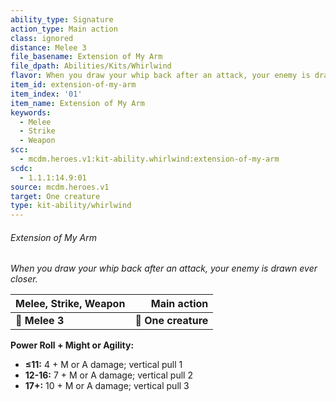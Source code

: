 ```yaml
---
ability_type: Signature
action_type: Main action
class: ignored
distance: Melee 3
file_basename: Extension of My Arm
file_dpath: Abilities/Kits/Whirlwind
flavor: When you draw your whip back after an attack, your enemy is drawn ever closer.
item_id: extension-of-my-arm
item_index: '01'
item_name: Extension of My Arm
keywords:
  - Melee
  - Strike
  - Weapon
scc:
  - mcdm.heroes.v1:kit-ability.whirlwind:extension-of-my-arm
scdc:
  - 1.1.1:14.9:01
source: mcdm.heroes.v1
target: One creature
type: kit-ability/whirlwind
---
```


###### Extension of My Arm

*When you draw your whip back after an attack, your enemy is drawn ever closer.*

| **Melee, Strike, Weapon** |     **Main action** |
| ------------------------- | ------------------: |
| **📏 Melee 3**            | **🎯 One creature** |

**Power Roll + Might or Agility:**

- **≤11:** 4 + M or A damage; vertical pull 1
- **12-16:** 7 + M or A damage; vertical pull 2
- **17+:** 10 + M or A damage; vertical pull 3
